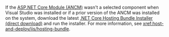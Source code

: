 ---
---
If the [ASP.NET Core Module (ANCM)](xref:host-and-deploy/aspnet-core-module) wasn't a selected component when Visual Studio was installed or if a prior version of the ANCM was installed on the system, download the latest [.NET Core Hosting Bundle Installer (direct download)](https://dotnet.microsoft.com/permalink/dotnetcore-current-windows-runtime-bundle-installer) and run the installer. For more information, see <xref:host-and-deploy/iis/hosting-bundle>.
